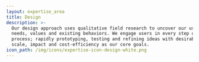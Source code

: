 ```yaml
---
layout: expertise_area
title: Design
description: >-
  Our design approach uses qualitative field research to uncover our user’s
  needs, values and existing behaviors. We engage users in every step of our
  process; rapidly prototyping, testing and refining ideas with desirability,
  scale, impact and cost-efficiency as our core goals.
icon_path: /img/icons/expertise-icon-design-white.png
---
```


